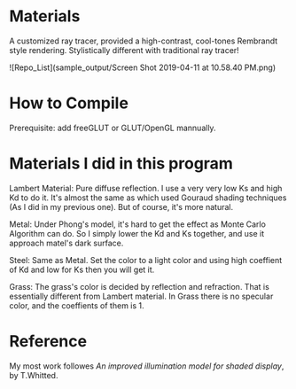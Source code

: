 # Materials

A customized ray tracer, provided a high-contrast, cool-tones Rembrandt style rendering. Stylistically different with traditional ray tracer!

![Repo_List](sample_output/Screen Shot 2019-04-11 at 10.58.40 PM.png)

# How to Compile

Prerequisite: add freeGLUT or GLUT/OpenGL mannually.

# Materials I did in this program

Lambert Material: Pure diffuse reflection. I use a very very low Ks and high Kd to do it. It's almost the same as which used Gouraud shading techniques (As I did in my previous one). But of course, it's more natural.

Metal: Under Phong's model, it's hard to get the effect as Monte Carlo Algorithm can do. So I simply lower the Kd and Ks together, and use it approach matel's dark surface.

Steel: Same as Metal. Set the color to a light color and using high coeffient of Kd and low for Ks then you will get it.

Grass: The grass's color is decided by reflection and refraction. That is essentially different from Lambert material. In Grass there is no specular color, and the coeffients of them is 1.

# Reference

My most work followes _An improved illumination model for shaded display_, by T.Whitted.
